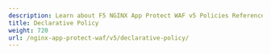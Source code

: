 ```yaml
---
description: Learn about F5 NGINX App Protect WAF v5 Policies Reference.
title: Declarative Policy
weight: 720
url: /nginx-app-protect-waf/v5/declarative-policy/
---
```


